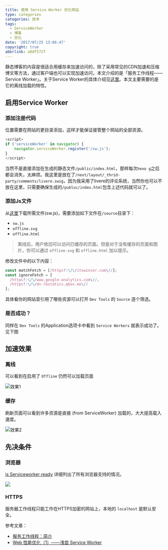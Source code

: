 ```yaml
---
title: 使用 Service Worker 优化网站
type: categories
categories: 技术
tags:
  - ServiceWorker
  - 博客
  - 优化
date: '2017/07/25 13:06:47'
copyright: true
abbrlink: a0df572f
---
```


静态博客的内容是很适合用缓存来加速访问的，除了采用常见的CDN加速和压缩博文等方法，通过客户端也可以实现加速访问，本文介绍的是「服务工作线程——Service Worker」。关于Service Worker的具体介绍见[这里](https://developers.google.com/web/fundamentals/getting-started/primers/service-workers)。本文主要需要的是它的离线加载的特性。

## 启用Service Worker

### 添加注册代码

位置需要在网站的更目录添加，这样才能保证接管整个网站的全部资源。

```javascript
<script>
if ('serviceWorker' in navigator) {
    navigator.serviceWorker.register('/sw.js');
}
</script>
```

<!-- more -->

当然不是直接添加在生成的静态文件`/public/index.html`，那样每次`hexo g`之后都会消失，太麻烦。我这里是放在了`/next/layout/_thrid-party/comments/livere.swig`，因为我采用了livere的评论系统，当然你也可以不放在这里，只需要确保生成的`/publuc/index.html`包含上述代码就可以了。

### 添加Js文件

从[这里](https://gist.github.com/WincerChan/a553ea6ab3de0afc0d3945bbbccaebd3)下载所需文件(sw.js)，需要添加如下文件在`/source`目录下：

- `sw.js`
- `offline.svg`
- `offline.html`

> 离线后，用户依旧可以访问已缓存的页面。但是对于没有缓存的页面和图片，你可以通过 `offline.svg` 和 `offline.html` 加以提示。

修改文件中的以下内容：

```javascript
const matchFetch = [/https?:\/\/itswincer.com\//];
const ignoreFetch = [
  /https?:\/\/www.google-analytics.com\//,
  /https?:\/\/dn-lbstatics.qbox.me\//
];
```

具体看你的网站音引用了哪些资源可以打开 `Dev Tools` 的 `Source` 逐个筛选。

### 是否成功？

同样在 `Dev Tools` 的Application选项卡中看到 `Service Workers` 就表示成功了。见下图

## 加速效果

### 离线

可以看到在启用了 `Offline` 仍然可以加载页面

![效果1](https://ws1.sinaimg.cn/large/ba22af52gy1fhvzzyefwxg213l0mvawg.gif)



### 缓存 

刷新页面可以看到许多资源是直接 (from ServiceWorker) 加载的，大大提高载入速度。

![效果2](https://ws1.sinaimg.cn/large/ba22af52gy1fhw07svg0cg213l0bcwre.gif)

## 先决条件

### 浏览器

 [is Serviceworker ready](https://jakearchibald.github.io/isserviceworkerready/) 详细列出了所有浏览器支持的情况。

![](https://ws1.sinaimg.cn/large/ba22af52gy1fhw4volxvyj20qc09dacd.jpg)

### HTTPS

服务器工作线程只能工作在HTTPS加密的网站上，本地的 `localhost` 是默认安全。

<div class="pr"></div>

参考文章：

- [服务工作线程：简介](https://developer.google.com/web/fundamentals/getting-started/primers/service-workers)
- [Web 性能优化（1）——浅尝 Service Worker](https://blog.nfz.moe/archives/wpo-by-service-worker.html)